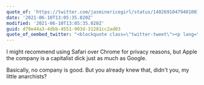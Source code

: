 ```yaml
---
quote_of: 'https://twitter.com/jasminericegirl/status/1402691047940100100'
date: '2021-06-10T13:05:35.020Z'
modified: '2021-06-10T13:05:35.020Z'
guid: d79e44a3-4dbb-4551-903d-31281cc2ad03
quote_of_oembed_twitter: "<blockquote class=\"twitter-tweet\"><p lang=\"en\" dir=\"ltr\"><a href=\"https://twitter.com/hashtag/fuckapple?src=hash&amp;ref_src=twsrc%5Etfw\">#fuckapple</a>, a thread<br><br>I cofounded <a href=\"https://twitter.com/fanhouseapp?ref_src=twsrc%5Etfw\">@fanhouseapp</a> 8 months ago to empower creators to monetize their content. We pay creators 90% of earnings. Now, Apple is threatening to remove Fanhouse from the app store unless we give them 30% of creator earnings. This is theft and exploitation.</p>&mdash; jasmine \U0001F35A (@jasminericegirl) <a href=\"https://twitter.com/jasminericegirl/status/1402691047940100100?ref_src=twsrc%5Etfw\">June 9, 2021</a></blockquote>\n<script async src=\"https://platform.twitter.com/widgets.js\" charset=\"utf-8\"></script>\n"
---
```

I might recommend using Safari over Chrome for privacy reasons, but Apple the company is a capitalist dick just as much as Google.

Basically, no company is good. But you already knew that, didn't you, my little anarchists?
